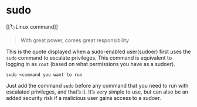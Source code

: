 
# sudo

[[🏷️Linux command]]

> With great power, comes great responsibility

This is the quote displayed when a sudo-enabled user(sudoer) first uses the `sudo` command to escalate privileges. This command is equivalent to logging in as `root` (based on what permissions you have as a sudoer).

`sudo <command you want to run`

Just add the command `sudo` before any command that you need to run with escalated privileges, and that’s it. It’s very simple to use, but can also be an added security risk if a malicious user gains access to a sudoer.
